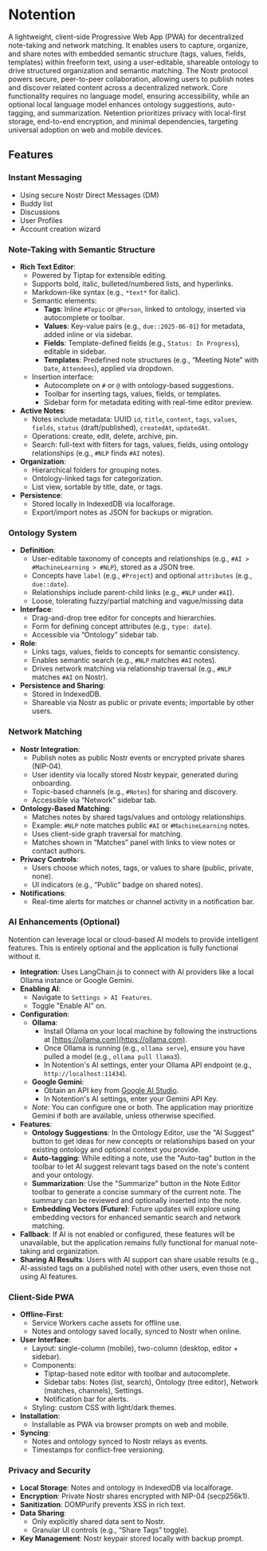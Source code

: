 # Notention

A lightweight, client-side Progressive Web App (PWA) for decentralized note-taking and network matching. It enables users to capture, organize, and share notes with embedded semantic structure (tags, values, fields, templates) within freeform text, using a user-editable, shareable ontology to drive structured organization and semantic matching. The Nostr protocol powers secure, peer-to-peer collaboration, allowing users to publish notes and discover related content across a decentralized network. Core functionality requires no language model, ensuring accessibility, while an optional local language model enhances ontology suggestions, auto-tagging, and summarization. Netention prioritizes privacy with local-first storage, end-to-end encryption, and minimal dependencies, targeting universal adoption on web and mobile devices.

## Features

### Instant Messaging
- Using secure Nostr Direct Messages (DM)
- Buddy list
- Discussions
- User Profiles
- Account creation wizard

### Note-Taking with Semantic Structure
- **Rich Text Editor**:
  - Powered by Tiptap for extensible editing.
  - Supports bold, italic, bulleted/numbered lists, and hyperlinks.
  - Markdown-like syntax (e.g., `*text*` for italic).
  - Semantic elements:
    - **Tags**: Inline `#Topic` or `@Person`, linked to ontology, inserted via autocomplete or toolbar.
    - **Values**: Key-value pairs (e.g., `due::2025-06-01`) for metadata, added inline or via sidebar.
    - **Fields**: Template-defined fields (e.g., `Status: In Progress`), editable in sidebar.
    - **Templates**: Predefined note structures (e.g., “Meeting Note” with `Date`, `Attendees`), applied via dropdown.
  - Insertion interface:
    - Autocomplete on `#` or `@` with ontology-based suggestions.
    - Toolbar for inserting tags, values, fields, or templates.
    - Sidebar form for metadata editing with real-time editor preview.
- **Active Notes**:
  - Notes include metadata: UUID `id`, `title`, `content`, `tags`, `values`, `fields`, `status` (draft/published), `createdAt`, `updatedAt`.
  - Operations: create, edit, delete, archive, pin.
  - Search: full-text with filters for tags, values, fields, using ontology relationships (e.g., `#NLP` finds `#AI` notes).
- **Organization**:
  - Hierarchical folders for grouping notes.
  - Ontology-linked tags for categorization.
  - List view, sortable by title, date, or tags.
- **Persistence**:
  - Stored locally in IndexedDB via localforage.
  - Export/import notes as JSON for backups or migration.

### Ontology System
- **Definition**:
  - User-editable taxonomy of concepts and relationships (e.g., `#AI > #MachineLearning > #NLP`), stored as a JSON tree.
  - Concepts have `label` (e.g., `#Project`) and optional `attributes` (e.g., `due::date`).
  - Relationships include parent-child links (e.g., `#NLP` under `#AI`).
  - Loose, tolerating fuzzy/partial matching and vague/missing data
- **Interface**:
  - Drag-and-drop tree editor for concepts and hierarchies.
  - Form for defining concept attributes (e.g., `type: date`).
  - Accessible via “Ontology” sidebar tab.
- **Role**:
  - Links tags, values, fields to concepts for semantic consistency.
  - Enables semantic search (e.g., `#NLP` matches `#AI` notes).
  - Drives network matching via relationship traversal (e.g., `#NLP` matches `#AI` on Nostr).
- **Persistence and Sharing**:
  - Stored in IndexedDB.
  - Shareable via Nostr as public or private events; importable by other users.

### Network Matching
- **Nostr Integration**:
  - Publish notes as public Nostr events or encrypted private shares (NIP-04).
  - User identity via locally stored Nostr keypair, generated during onboarding.
  - Topic-based channels (e.g., `#Notes`) for sharing and discovery.
  - Accessible via “Network” sidebar tab.
- **Ontology-Based Matching**:
  - Matches notes by shared tags/values and ontology relationships.
  - Example: `#NLP` note matches public `#AI` or `#MachineLearning` notes.
  - Uses client-side graph traversal for matching.
  - Matches shown in “Matches” panel with links to view notes or contact authors.
- **Privacy Controls**:
  - Users choose which notes, tags, or values to share (public, private, none).
  - UI indicators (e.g., “Public” badge on shared notes).
- **Notifications**:
  - Real-time alerts for matches or channel activity in a notification bar.

### AI Enhancements (Optional)

Notention can leverage local or cloud-based AI models to provide intelligent features. This is entirely optional and the application is fully functional without it.

- **Integration**: Uses LangChain.js to connect with AI providers like a local Ollama instance or Google Gemini.
- **Enabling AI**:
  - Navigate to `Settings > AI Features`.
  - Toggle "Enable AI" on.
- **Configuration**:
  - **Ollama**:
    - Install Ollama on your local machine by following the instructions at [https://ollama.com](https://ollama.com).
    - Once Ollama is running (e.g., `ollama serve`), ensure you have pulled a model (e.g., `ollama pull llama3`).
    - In Notention's AI settings, enter your Ollama API endpoint (e.g., `http://localhost:11434`).
  - **Google Gemini**:
    - Obtain an API key from [Google AI Studio](https://aistudio.google.com/app/apikey).
    - In Notention's AI settings, enter your Gemini API Key.
  - *Note*: You can configure one or both. The application may prioritize Gemini if both are available, unless otherwise specified.
- **Features**:
  - **Ontology Suggestions**: In the Ontology Editor, use the "AI Suggest" button to get ideas for new concepts or relationships based on your existing ontology and optional context you provide.
  - **Auto-tagging**: While editing a note, use the "Auto-tag" button in the toolbar to let AI suggest relevant tags based on the note's content and your ontology.
  - **Summarization**: Use the "Summarize" button in the Note Editor toolbar to generate a concise summary of the current note. The summary can be reviewed and optionally inserted into the note.
  - **Embedding Vectors (Future)**: Future updates will explore using embedding vectors for enhanced semantic search and network matching.
- **Fallback**: If AI is not enabled or configured, these features will be unavailable, but the application remains fully functional for manual note-taking and organization.
- **Sharing AI Results**: Users with AI support can share usable results (e.g., AI-assisted tags on a published note) with other users, even those not using AI features.

### Client-Side PWA
- **Offline-First**:
  - Service Workers cache assets for offline use.
  - Notes and ontology saved locally, synced to Nostr when online.
- **User Interface**:
  - Layout: single-column (mobile), two-column (desktop, editor + sidebar).
  - Components:
    - Tiptap-based note editor with toolbar and autocomplete.
    - Sidebar tabs: Notes (list, search), Ontology (tree editor), Network (matches, channels), Settings.
    - Notification bar for alerts.
  - Styling: custom CSS with light/dark themes.
- **Installation**:
  - Installable as PWA via browser prompts on web and mobile.
- **Syncing**:
  - Notes and ontology synced to Nostr relays as events.
  - Timestamps for conflict-free versioning.

### Privacy and Security
- **Local Storage**: Notes and ontology in IndexedDB via localforage.
- **Encryption**: Private Nostr shares encrypted with NIP-04 (secp256k1).
- **Sanitization**: DOMPurify prevents XSS in rich text.
- **Data Sharing**:
  - Only explicitly shared data sent to Nostr.
  - Granular UI controls (e.g., “Share Tags” toggle).
- **Key Management**: Nostr keypair stored locally with backup prompt.
